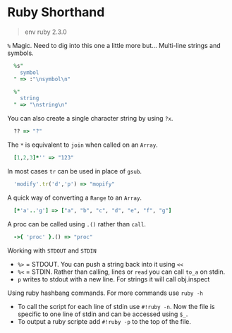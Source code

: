 # Ruby Shorthand

> env ruby 2.3.0

`%` Magic. Need to dig into this one a little more but... Multi-line strings and symbols.

```ruby
  %s"
    symbol
  " => :"\nsymbol\n"
```

```ruby
  %"
    string
  " => "\nstring\n"
```

You can also create a single character string by using `?x`.

```ruby
  ?? => "?"
```

The `*` is equivalent to `join` when called on an `Array`.

```ruby
  [1,2,3]*'' => "123"
```

In most cases `tr` can be used in place of `gsub`.

```ruby
  'modify'.tr('d','p') => "mopify"
```

A quick way of converting a `Range` to an `Array`.

```ruby
  [*'a'..'g'] => ["a", "b", "c", "d", "e", "f", "g"]
```

A proc can be called using `.()` rather than `call`.

```ruby
  ->{ 'proc' }.() => "proc"
```

Working with `STDOUT` and `STDIN`

* `%>` = STDOUT. You can push a string back into it using `<<`
* `%<` = STDIN. Rather than calling, lines or `read` you can call `to_a` on stdin.
* `p` writes to stdout with a new line. For strings it will call obj.inspect

Using ruby hashbang commands. For more commands use `ruby -h`

- To call the script for each line of stdin use `#!ruby -n`. Now the file is specific to one line of stdin and can be accessed using `$_`.
- To output a ruby scripte add `#!ruby -p` to the top of the file.
